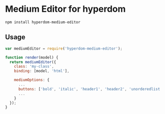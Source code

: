 # Medium Editor for hyperdom

    npm install hyperdom-medium-editor

## Usage

```js
var mediumEditor = require('hyperdom-medium-editor');

function render(model) {
  return mediumEditor({
    class: 'my-class',
    binding: [model, 'html'],

    mediumOptions: {
      ...
      buttons: ['bold', 'italic', 'header1', 'header2', 'unorderedlist', 'orderedlist'],
      ...
    }
  });
}
```
